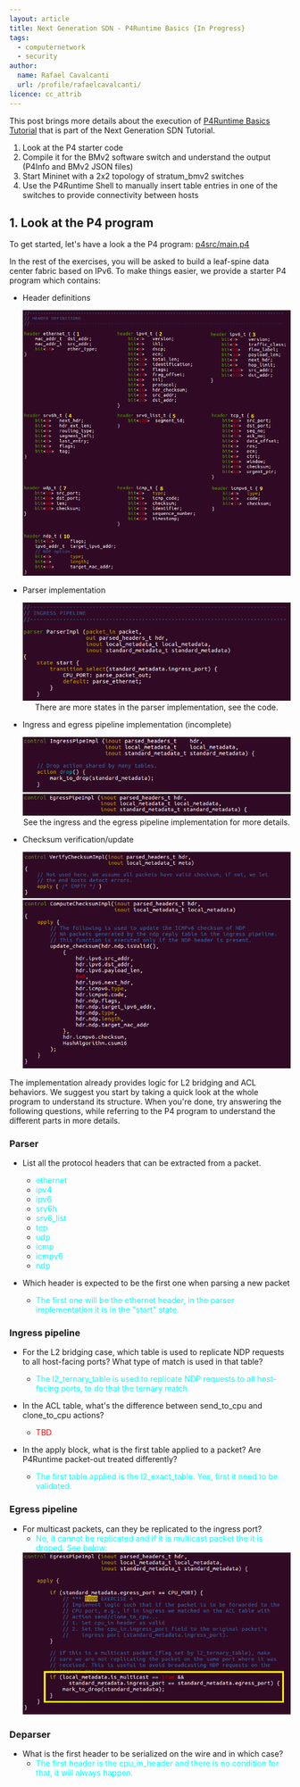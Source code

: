 ```yaml
---
layout: article
title: Next Generation SDN - P4Runtime Basics {In Progress}
tags:
  - computernetwork
  - security
author:
  name: Rafael Cavalcanti
  url: /profile/rafaelcavalcanti/
licence: cc_attrib
---
```


This post brings more details about the execution of [P4Runtime Basics Tutorial](https://github.com/opennetworkinglab/ngsdn-tutorial/blob/advanced/EXERCISE-1.md) that is part of the Next Generation SDN Tutorial.

1. Look at the P4 starter code
2. Compile it for the BMv2 software switch and understand the output (P4Info and BMv2 JSON files)
3. Start Mininet with a 2x2 topology of stratum_bmv2 switches
4. Use the P4Runtime Shell to manually insert table entries in one of the switches to provide connectivity between hosts

## 1. Look at the P4 program
To get started, let's have a look a the P4 program: [p4src/main.p4](https://github.com/dr-kino/ngsdn-tutorial/blob/advanced/p4src/main.p4)

In the rest of the exercises, you will be asked to build a leaf-spine data center fabric based on IPv6. To make things easier, we provide a starter P4 program which contains:

* Header definitions

    <div style="text-align:center"><img src="/images/posts/00019-A.png" /></div>


* Parser implementation

    <div style="text-align:center"><img src="/images/posts/00019-F.png" /></div>
    <div style="text-align:center">There are more states in the parser implementation, see the code.</div>


* Ingress and egress pipeline implementation (incomplete)

    <div style="text-align:center"><img src="/images/posts/00019-G.png" /></div>

    <div style="text-align:center"><img src="/images/posts/00019-H.png" /></div>
    <div style="text-align:center">See the ingress and the egress pipeline implementation for more details.</div>


* Checksum verification/update

    <div style="text-align:center"><img src="/images/posts/00019-E.png" /></div>

    <div style="text-align:center"><img src="/images/posts/00019-D.png" /></div>

The implementation already provides logic for L2 bridging and ACL behaviors. We suggest you start by taking a quick look at the whole program to understand its structure. When you're done, try answering the following questions, while referring to the P4 program to understand the different parts in more details.

### Parser

* List all the protocol headers that can be extracted from a packet.
    * <span style="color:cyan">ethernet</span>
    * <span style="color:cyan">ipv4</span>
    * <span style="color:cyan">ipv6</span>
    * <span style="color:cyan">srv6h</span>
    * <span style="color:cyan">srv6_list</span>
    * <span style="color:cyan">tcp</span>
    * <span style="color:cyan">udp</span>
    * <span style="color:cyan">icmp</span>
    * <span style="color:cyan">icmpv6</span>
    * <span style="color:cyan">ndp</span>
    

* Which header is expected to be the first one when parsing a new packet
    * <span style="color:cyan">The first one will be the ethernet header, in the parser implementation it is in the "start" state.</span>


### Ingress pipeline

* For the L2 bridging case, which table is used to replicate NDP requests to all host-facing ports? What type of match is used in that table?
    * <span style="color:cyan">The l2_ternary_table is used to replicate NDP requests to all host-facing ports, to do that the ternary match.</span>

* In the ACL table, what's the difference between send_to_cpu and clone_to_cpu actions?
    * <span style="color:red">TBD</span>

* In the apply block, what is the first table applied to a packet? Are P4Runtime packet-out treated differently?
    * <span style="color:cyan">The first table applied is the l2_exact_table. Yes, first it need to be validated.</span>

### Egress pipeline

* For multicast packets, can they be replicated to the ingress port?
    * <span style="color:cyan">No, it cannot be replicated and if it is multicast packet the it is droped. See below:</span>
    <div style="text-align:center"><img src="/images/posts/00019-I.png" /></div>

### Deparser

* What is the first header to be serialized on the wire and in which case?
    * <span style="color:cyan">The first header is the cpu_in_header and there is no condition for that, it will always happen.</span>
